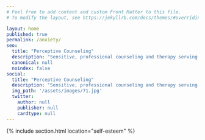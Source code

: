 ```yaml
---
# Feel free to add content and custom Front Matter to this file.
# To modify the layout, see https://jekyllrb.com/docs/themes/#overriding-theme-defaults

layout: home
published: true
permalink: /anxiety/
seo:
  title: "Perceptive Counseling"
  description: "Sensitive, professional counseling and therapy serving the Portland area."
  canonical: null
  noindex: false
social:
  title: "Perceptive Counseling"
  description: "Sensitive, professional counseling and therapy serving the Portland area."
  img_path: '/assets/images/71.jpg'
  twitter:
    author: null
    publisher: null
    cardtype: null
---
```


{% include section.html location="self-esteem" %}

